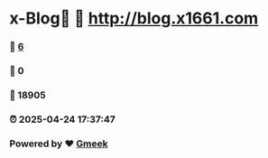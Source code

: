 # x-Blog🍃 :link: http://blog.x1661.com 
### :page_facing_up: [6](http://blog.x1661.com/tag.html) 
### :speech_balloon: 0 
### :hibiscus: 18905 
### :alarm_clock: 2025-04-24 17:37:47 
### Powered by :heart: [Gmeek](https://github.com/Meekdai/Gmeek)
